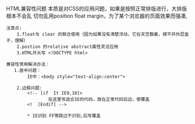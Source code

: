 HTML兼容性问题
    本质是对CSS的应用问题，如果是按照正常排版进行，大排版根本不会乱
    切勿乱用position float margin，为了某个浏览器的页面效果而强凑,

    注意点:
        1.float与 clear 的联合使用（因为如果没有清楚浮动，它在天空飘着，撑不开外层盒子，理解）
        2.postion 的relative abstract属性灵活应用
        3.HTML开头写 <!DOCTYPE html>

    兼容性常用解决办法：
       1.居中问题：
            IE中：<body style="text-align:center"> 

        2.边框问题:
            <!-- [if  It IE9,10]>
                    在这里写适合IE的代码，放在正常代码后边，使覆盖
            <!  [Endif] -->

            * IE识别 FF等跳过不识别,后写覆盖